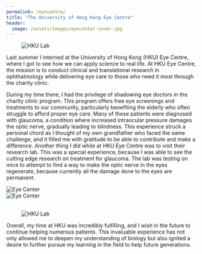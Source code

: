 ```yaml
---
permalink: /eyecentre/
title: "The University of Hong Kong Eye Centre"
header:
  image: /assets/images/eyecenter-cover.jpg
---
```


<figure style="width: 40%" class="align-right">
  <img src="{{ site.url }}{{ site.baseurl }}/assets/images/eyecenter-lab001.jpg" alt="HKU Lab">
</figure>
Last summer I interned at the University of Hong Kong (HKU) Eye Centre, where I got to see how we can apply science to real life. At HKU Eye Centre, the mission is to conduct clinical and translational research in ophthalmology while delivering eye care to those who need it most through the charity clinic.

During my time there, I had the privilege of shadowing eye doctors in the charity clinic program. This program offers free eye screenings and treatments to our community, particularly benefiting the elderly who often struggle to afford proper eye care. Many of these patients were diagnosed with glaucoma, a condition where increased intraocular pressure damages the optic nerve, gradually leading to blindness. This experience struck a personal chord as I thought of my own grandfather who faced the same challenge, and it filled me with gratitude to be able to contribute and make a difference. Another thing I did while at HKU Eye Centre was to visit their research lab. This was a special experience, because I was able to see the cutting edge research on treatment for glaucoma. The lab was testing on mice to attempt to find a way to make the optic nerve in the eyes regenerate, because currently all the damage done to the eyes are permanent.

<div class="row">
  <div class="column" style="width: 50%;">
    <img src="{{ site.url }}{{ site.baseurl }}/assets/images/eyecenter002.jpg" alt="Eye Center">
  </div>
  <div class="column" style="width: 50%;">
    <img src="{{ site.url }}{{ site.baseurl }}/assets/images/eyecenter001.jpg" alt="Eye Center">
  </div>
</div>
<br />

<figure style="width: 50%" class="align-right">
  <img src="{{ site.url }}{{ site.baseurl }}/assets/images/eyecenter-lab002.jpg" alt="HKU Lab">
</figure>
Overall, my time at HKU was incredibly fulfilling, and I wish in the future to continue helping numerous patients. This invaluable experience has not only allowed me to deepen my understanding of biology but also ignited a desire to further pursue my learning in the field to help future generations.
